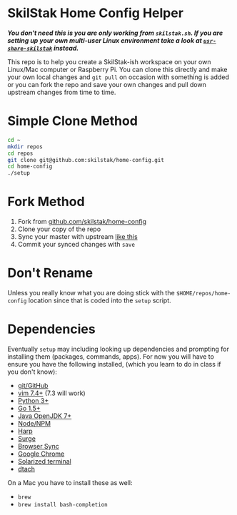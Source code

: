 # SkilStak Home Config Helper

***You don't need this is you are only working from `skilstak.sh`. If
you are setting up your own multi-user Linux environment take a look at
[`usr-share-skilstak`](http://github.com/skilstak/usr-share-skilstak)
instead.***

This repo is to help you create a SkilStak-ish workspace on your
own Linux/Mac computer or Raspberry Pi. You can clone this directly
and make your own local changes and `git pull` on occasion with
something is added or you can fork the repo and save your own changes
and pull down upstream changes from time to time.

# Simple Clone Method

```bash 
cd ~
mkdir repos
cd repos
git clone git@github.com:skilstak/home-config.git
cd home-config
./setup
```

# Fork Method

 1. Fork from [github.com/skilstak/home-config](http://github.com/skiltak/home-config)
 2. Clone your copy of the repo
 3. Sync your master with upstream [like this](https://help.github.com/articles/syncing-a-fork/)
 4. Commit your synced changes with `save`

# Don't Rename

Unless you really know what you are doing stick with the
`$HOME/repos/home-config` location since that is coded into the
`setup` script.

# Dependencies

Eventually `setup` may including looking up dependencies and prompting
for installing them (packages, commands, apps). For now you will
have to ensure you have the following installed, (which you learn
to do in class if you don't know):

* [git/GitHub](http://github.com)
* [vim 7.4+](http://www.vim.org) (7.3 will work)
* [Python 3+](http://www.python.org)
* [Go 1.5+](http://www.golang.org)
* [Java OpenJDK 7+](http://openjdk.java.net)
* [Node/NPM](http://nodejs.org)
* [Harp](http://harpjs.com)
* [Surge](http://surge.sh)
* [Browser Sync](http://www.browsersync.io/)
* [Google Chrome](http://google.com/chrome)
* [Solarized terminal](solarized)
* [dtach](dtach)

On a Mac you have to install these as well:

* `brew`
* `brew install bash-completion`

